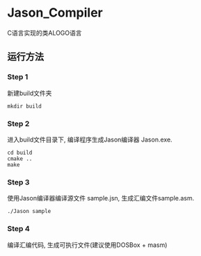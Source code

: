 # Jason_Compiler
C语言实现的类ALOGO语言
## 运行方法
### Step 1
新建build文件夹
```
mkdir build
```
### Step 2
进入build文件目录下, 编译程序生成Jason编译器 Jason.exe.
```
cd build
cmake ..
make
```
### Step 3
使用Jason编译器编译源文件 sample.jsn, 生成汇编文件sample.asm.
```
./Jason sample
```
### Step 4
编译汇编代码, 生成可执行文件(建议使用DOSBox + masm)
